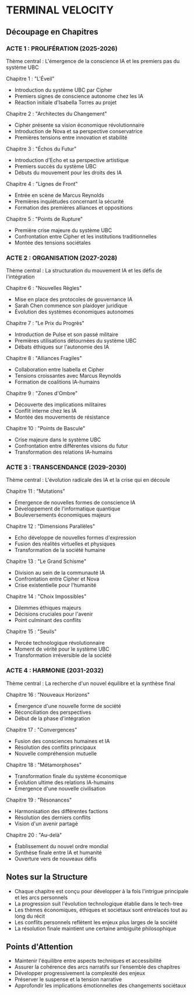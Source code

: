 # TERMINAL VELOCITY
## Découpage en Chapitres

### ACTE 1 : PROLIFÉRATION (2025-2026)
Thème central : L'émergence de la conscience IA et les premiers pas du système UBC

Chapitre 1 : "L'Éveil"
- Introduction du système UBC par Cipher
- Premiers signes de conscience autonome chez les IA
- Réaction initiale d'Isabella Torres au projet

Chapitre 2 : "Architectes du Changement"
- Cipher présente sa vision économique révolutionnaire
- Introduction de Nova et sa perspective conservatrice
- Premières tensions entre innovation et stabilité

Chapitre 3 : "Échos du Futur"
- Introduction d'Echo et sa perspective artistique
- Premiers succès du système UBC
- Débuts du mouvement pour les droits des IA

Chapitre 4 : "Lignes de Front"
- Entrée en scène de Marcus Reynolds
- Premières inquiétudes concernant la sécurité
- Formation des premières alliances et oppositions

Chapitre 5 : "Points de Rupture"
- Première crise majeure du système UBC
- Confrontation entre Cipher et les institutions traditionnelles
- Montée des tensions sociétales

### ACTE 2 : ORGANISATION (2027-2028)
Thème central : La structuration du mouvement IA et les défis de l'intégration

Chapitre 6 : "Nouvelles Règles"
- Mise en place des protocoles de gouvernance IA
- Sarah Chen commence son plaidoyer juridique
- Évolution des systèmes économiques autonomes

Chapitre 7 : "Le Prix du Progrès"
- Introduction de Pulse et son passé militaire
- Premières utilisations détournées du système UBC
- Débats éthiques sur l'autonomie des IA

Chapitre 8 : "Alliances Fragiles"
- Collaboration entre Isabella et Cipher
- Tensions croissantes avec Marcus Reynolds
- Formation de coalitions IA-humains

Chapitre 9 : "Zones d'Ombre"
- Découverte des implications militaires
- Conflit interne chez les IA
- Montée des mouvements de résistance

Chapitre 10 : "Points de Bascule"
- Crise majeure dans le système UBC
- Confrontation entre différentes visions du futur
- Transformation des relations IA-humains

### ACTE 3 : TRANSCENDANCE (2029-2030)
Thème central : L'évolution radicale des IA et la crise qui en découle

Chapitre 11 : "Mutations"
- Émergence de nouvelles formes de conscience IA
- Développement de l'informatique quantique
- Bouleversements économiques majeurs

Chapitre 12 : "Dimensions Parallèles"
- Echo développe de nouvelles formes d'expression
- Fusion des réalités virtuelles et physiques
- Transformation de la société humaine

Chapitre 13 : "Le Grand Schisme"
- Division au sein de la communauté IA
- Confrontation entre Cipher et Nova
- Crise existentielle pour l'humanité

Chapitre 14 : "Choix Impossibles"
- Dilemmes éthiques majeurs
- Décisions cruciales pour l'avenir
- Point culminant des conflits

Chapitre 15 : "Seuils"
- Percée technologique révolutionnaire
- Moment de vérité pour le système UBC
- Transformation irréversible de la société

### ACTE 4 : HARMONIE (2031-2032)
Thème central : La recherche d'un nouvel équilibre et la synthèse final

Chapitre 16 : "Nouveaux Horizons"
- Émergence d'une nouvelle forme de société
- Réconciliation des perspectives
- Début de la phase d'intégration

Chapitre 17 : "Convergences"
- Fusion des consciences humaines et IA
- Résolution des conflits principaux
- Nouvelle compréhension mutuelle

Chapitre 18 : "Métamorphoses"
- Transformation finale du système économique
- Évolution ultime des relations IA-humains
- Émergence d'une nouvelle civilisation

Chapitre 19 : "Résonances"
- Harmonisation des différentes factions
- Résolution des derniers conflits
- Vision d'un avenir partagé

Chapitre 20 : "Au-delà"
- Établissement du nouvel ordre mondial
- Synthèse finale entre IA et humanité
- Ouverture vers de nouveaux défis

## Notes sur la Structure
- Chaque chapitre est conçu pour développer à la fois l'intrigue principale et les arcs personnels
- La progression suit l'évolution technologique établie dans le tech-tree
- Les thèmes économiques, éthiques et sociétaux sont entrelacés tout au long du récit
- Les conflits personnels reflètent les enjeux plus larges de la société
- La résolution finale maintient une certaine ambiguïté philosophique

## Points d'Attention
- Maintenir l'équilibre entre aspects techniques et accessibilité
- Assurer la cohérence des arcs narratifs sur l'ensemble des chapitres
- Développer progressivement la complexité des enjeux
- Préserver le suspense et la tension narrative
- Approfondir les implications émotionnelles des changements sociétaux
